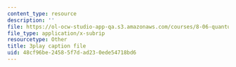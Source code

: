 ```yaml
---
content_type: resource
description: ''
file: https://ol-ocw-studio-app-qa.s3.amazonaws.com/courses/8-06-quantum-physics-iii-spring-2018/48cf96be24585f7dad230ede54718bd6_papfq4sdC3w.vtt
file_type: application/x-subrip
resourcetype: Other
title: 3play caption file
uid: 48cf96be-2458-5f7d-ad23-0ede54718bd6
---
```

